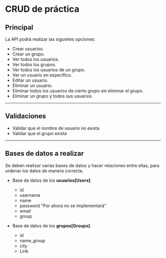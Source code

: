 CRUD de práctica
===
## Principal  
La API podrá realizar las siguietes opciones:
- Crear usuarios.
- Crear un grupo.
- Ver todos los usuarios.
- Ver todos los grupos.
- Ver todos los usuarios de un grupo.
- Ver un usuario en específico.
- Editar un usuario.
- Eliminar un usuario.
- Eliminar todos los usuarios de cierto grupo sin eliminar el grupo.
- Eliminar un grupo y todos sus usuarios

---
## Validaciones
* Validar que el nombre de usuario no exista
* Validar que el grupo exista

---
## Bases de datos a realizar
Se deben realizar varias bases de datos y hacer relaciones entre ellas, para ordenar los datos de manera correcta.

- Base de datos de los **usuarios[Users]**:
    - id
    - username
    - name
    - password "Por ahora no se implementará"
    - email
    - group

- Base de datos de los **grupos[Groups]**:
    - id
    - name_group
    - city
    - Link


